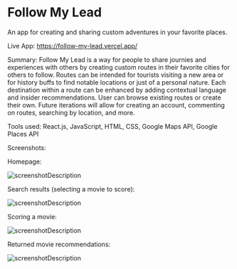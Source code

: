 # Follow My Lead
An app for creating and sharing custom adventures in your favorite places.

Live App: https://follow-my-lead.vercel.app/

Summary:
Follow My Lead is a way for people to share journies and experiences with others by creating custom routes in their favorite cities for others to follow. Routes can be intended for tourists visiting a new area or for history buffs to find notable locations or just of a personal nature.  Each destination within a route can be enhanced by adding contextual language and insider recommendations.  User can browse existing routes or create their own.
Future iterations will allow for creating an account, commenting on routes, searching by location, and more.

Tools used:
React.js, JavaScript, HTML, CSS, Google Maps API, Google Places API

Screenshots:

Homepage:

![screenshotDescription](https://user-images.githubusercontent.com/58446465/74576401-7fff4500-4f82-11ea-8294-c0eef255f334.png)

Search results (selecting a movie to score):

![screenshotDescription](https://user-images.githubusercontent.com/58446465/74576413-855c8f80-4f82-11ea-814e-e8805504d6cc.png)

Scoring a movie:

![screenshotDescription](https://user-images.githubusercontent.com/58446465/74576422-8db4ca80-4f82-11ea-916c-f2af3e6a0858.png)

Returned movie recommendations:

![screenshotDescription](https://user-images.githubusercontent.com/58446465/74576423-91485180-4f82-11ea-90b6-243a712c80dd.png)